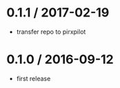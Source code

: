 
0.1.1 / 2017-02-19
==================

 * transfer repo to pirxpilot

0.1.0 / 2016-09-12
==================

 * first release
